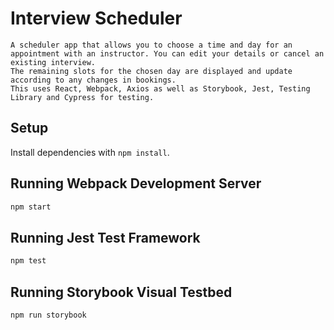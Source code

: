 # Interview Scheduler

    A scheduler app that allows you to choose a time and day for an appointment with an instructor. You can edit your details or cancel an existing interview.
    The remaining slots for the chosen day are displayed and update according to any changes in bookings.
    This uses React, Webpack, Axios as well as Storybook, Jest, Testing Library and Cypress for testing.

## Setup

Install dependencies with `npm install`.

## Running Webpack Development Server

```sh
npm start
```

## Running Jest Test Framework

```sh
npm test
```

## Running Storybook Visual Testbed

```sh
npm run storybook
```
